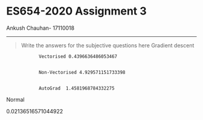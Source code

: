 # ES654-2020 Assignment 3

Ankush Chauhan- 17110018

------

> Write the answers for the subjective questions here
Gradient descent

                Vectorised 0.4396636486053467

            
                Non-Vectorised 4.929571151733398

            
                AutoGrad  1.4581968784332275

              
               
Normal 

0.02136516571044922